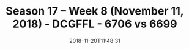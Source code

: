 ---
title: Season 17 – Week 8 (November 11, 2018) - DCGFFL - 6706 vs 6699
teams_score:
- team: 6706
  score:
- team: 6699
  score: 0
mvp: Forfeit
game-ball: Forfeit
sportsperson: Forfeit
season: 17
week: 8
date: '2018-11-20T11:48:31'
pageid: season-17-week-8-november-11-2018-6706-vs-6699
---